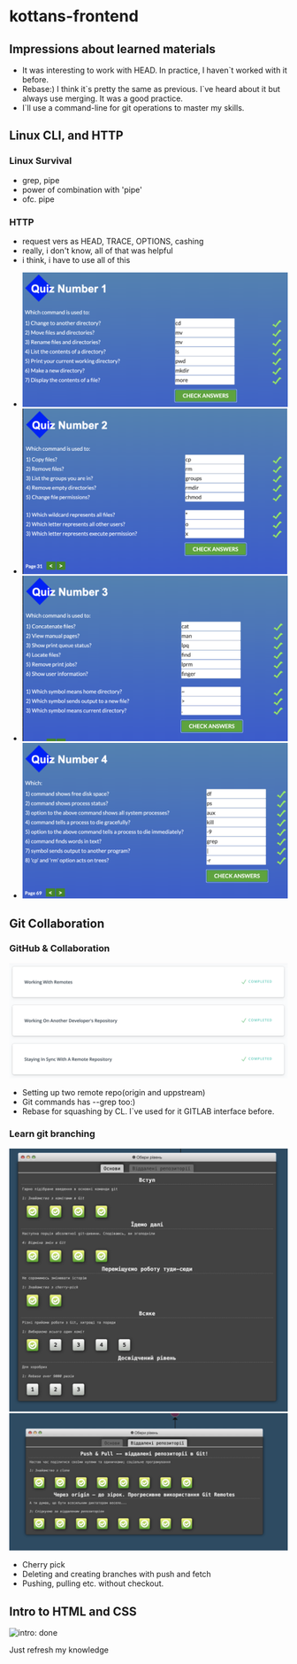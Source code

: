 <!-- 
name (at least) one thing that was new to you
name (at least) one thing that surprised you
name (at least) one thing you intend to use in the future
-->
<h1>kottans-frontend</h1>

<h2>Impressions about learned materials</h2>
<ul>
  <li>It was interesting to work with HEAD. In practice, I haven`t worked with it before.</li>
  <li>Rebase:) I think it`s pretty the same as previous. I`ve heard about it but always use merging. It was a good practice.</li>
  <li>I`ll use a command-line for git operations to master my skills.</li>
</ul>


<h2>Linux CLI, and HTTP</h2>
<h3>Linux Survival</h3>
<ul>
  <li>grep, pipe</li>
  <li>power of combination with 'pipe'</li>
  <li>ofc. pipe</li>
</ul>
<h3>HTTP</h3>
<ul>
  <li>request vers as HEAD, TRACE, OPTIONS, cashing</li>
  <li>really, i don't know, all of that was helpful</li>
  <li>i think, i have to use all of this</li>
</ul>
<ul>
  <li><img src="task_linux_cli/quiz1.png" alt="quiz1 done"></li>
  <li><img src="task_linux_cli/quiz2.png" alt="quiz2 done"></li>
  <li><img src="task_linux_cli/quiz3.png" alt="quiz3 done"></li>
  <li><img src="task_linux_cli/quiz4.png" alt="quiz4 done"></li>
</ul>


<h2>Git Collaboration</h2>
<h3>GitHub & Collaboration</h3>
<img src="task_git_collaboration/udacity.png" alt="udacity: done">
<ul>
  <li>Setting up two remote repo(origin and uppstream)</li>
  <li>Git commands has --grep too:)</li>
  <li>Rebase for squashing by CL. I`ve used for it GITLAB interface before.</li>
</ul>
<h3>Learn git branching</h3>
<img src="task_git_collaboration/learngitbranching-1.png" alt="git branching practice #1 done">
<img src="task_git_collaboration/learngitbranching-2.png" alt="git branching practice #2 done">
<ul>
  <li>Cherry pick</li>
  <li>Deleting and creating branches with push and fetch</li>
  <li>Pushing, pulling etc. without checkout.</li>
</ul>

<h2>Intro to HTML and CSS</h2>
<img src="task_html_css_intro/task_html_css_intro.png" alt="intro: done">
<p>Just refresh my knowledge</p>